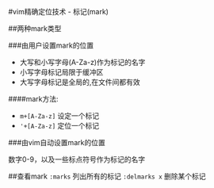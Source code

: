 #vim精确定位技术 - 标记(mark)

##两种mark类型

###由用户设置mark的位置
* 大写和小写字母(A-Za-z)作为标记的名字
* 小写字母标记局限于缓冲区
* 大写字母标记是全局的,在文件间都有效

####mark方法: 
* `m+[A-Za-z]`  设定一个标记
* `'+[A-Za-z]`  定位一个标记


###由vim自动设置mark的位置

数字0-9，以及一些标点符号作为标记的名字

##查看mark
`:marks`  列出所有的标记
`:delmarks x`  删除某个标记

